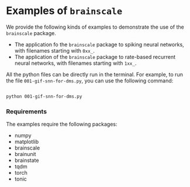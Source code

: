 # Examples of ``brainscale``

We provide the following kinds of examples to demonstrate the use of the ``brainscale`` package.

- The application fo the ``brainscale`` package to spiking neural networks, with filenames starting with ``0xx_``.
- The application of the ``brainscale`` package to rate-based recurrent neural networks, with filenames starting with ``1xx_``.

All the python files can be directly run in the terminal. For example, to run the file ``001-gif-snn-for-dms.py``, you can use the following command:

```bash

python 001-gif-snn-for-dms.py

```

### Requirements

The examples require the following packages:


- numpy
- matplotlib
- brainscale
- brainunit
- brainstate
- tqdm
- torch
- tonic


